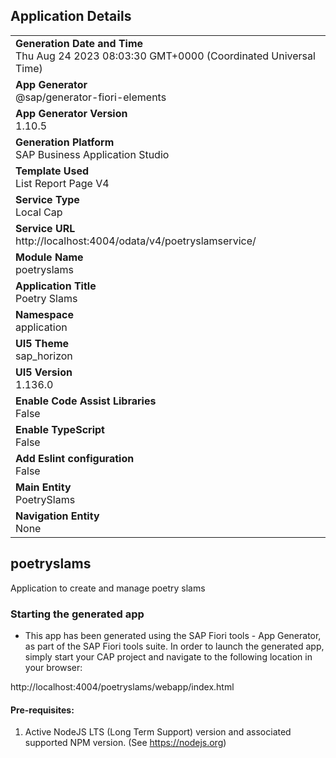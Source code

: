 ## Application Details

|                                                                                                |
| ---------------------------------------------------------------------------------------------- |
| **Generation Date and Time**<br>Thu Aug 24 2023 08:03:30 GMT+0000 (Coordinated Universal Time) |
| **App Generator**<br>@sap/generator-fiori-elements                                             |
| **App Generator Version**<br>1.10.5                                                            |
| **Generation Platform**<br>SAP Business Application Studio                                     |
| **Template Used**<br>List Report Page V4                                                       |
| **Service Type**<br>Local Cap                                                                  |
| **Service URL**<br>http://localhost:4004/odata/v4/poetryslamservice/                           |
| **Module Name**<br>poetryslams                                                                 |
| **Application Title**<br>Poetry Slams                                                          |
| **Namespace**<br>application                                                                   |
| **UI5 Theme**<br>sap_horizon                                                                   |
| **UI5 Version**<br>1.136.0                                                                     |
| **Enable Code Assist Libraries**<br>False                                                      |
| **Enable TypeScript**<br>False                                                                 |
| **Add Eslint configuration**<br>False                                                          |
| **Main Entity**<br>PoetrySlams                                                                 |
| **Navigation Entity**<br>None                                                                  |

## poetryslams

Application to create and manage poetry slams

### Starting the generated app

- This app has been generated using the SAP Fiori tools - App Generator, as part of the SAP Fiori tools suite. In order to launch the generated app, simply start your CAP project and navigate to the following location in your browser:

http://localhost:4004/poetryslams/webapp/index.html

#### Pre-requisites:

1. Active NodeJS LTS (Long Term Support) version and associated supported NPM version. (See https://nodejs.org)
